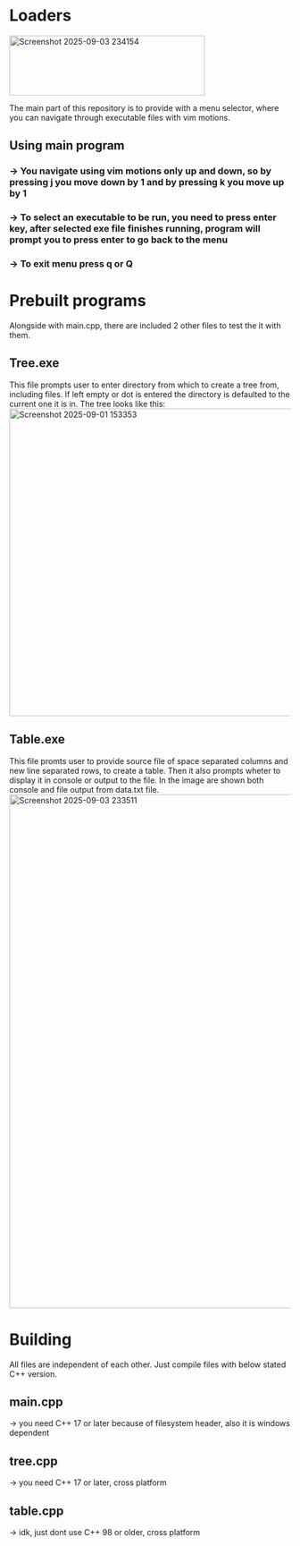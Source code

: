 # Loaders
<img width="350" height="107" alt="Screenshot 2025-09-03 234154" src="https://github.com/user-attachments/assets/49f6ede3-deb4-49e8-ac2c-a822e11469f0" />

The main part of this repository is to provide with a menu selector, where you can navigate through executable files with vim motions.
## Using main program
### -> You navigate using vim motions only up and down, so by pressing j you move down by 1 and by pressing k you move up by 1
### -> To select an executable to be run, you need to press enter key, after selected exe file finishes running, program will prompt you to press enter to go back to the menu
### -> To exit menu press q or Q

# Prebuilt programs
Alongside with main.cpp, there are included 2 other files to test the it with them.

## Tree.exe
This file prompts user to enter directory from which to create a tree from, including files. If left empty or dot is entered the directory is defaulted to the current one it is in. The tree looks like this: 
<img width="858" height="550" alt="Screenshot 2025-09-01 153353" src="https://github.com/user-attachments/assets/509415ee-73cf-4cf1-becf-c2426433d183" />

## Table.exe
This file promts user to provide source file of space separated columns and new line separated rows, to create a table. Then it also prompts wheter to display it in console or output to the file. In the image are shown both console and file output from data.txt file.
<img width="867" height="919" alt="Screenshot 2025-09-03 233511" src="https://github.com/user-attachments/assets/ccc2e92a-5231-41ba-a27f-8f91c783def9" />

# Building
All files are independent of each other. Just compile files with below stated C++ version.
## main.cpp
-> you need C++ 17 or later because of filesystem header, also it is windows dependent
## tree.cpp
-> you need C++ 17 or later, cross platform
## table.cpp
-> idk, just dont use C++ 98 or older, cross platform

